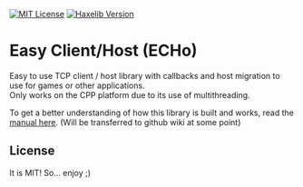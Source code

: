 [![MIT License](https://img.shields.io/badge/license-MIT-blue.svg?style=flat)](license.md) [![Haxelib Version](https://img.shields.io/github/tag/openfl/actuate.svg?style=flat&label=haxelib)](http://lib.haxe.org/p/echo)

# Easy Client/Host (ECHo)

Easy to use TCP client / host library with callbacks and host migration to use for games or other applications.  
Only works on the CPP platform due to its use of multithreading.  

To get a better understanding of how this library is built and works, read the [manual here][94ea2a34]. (Will be transferred to github wiki at some point)

## License

It is MIT!
So... enjoy ;)

  [94ea2a34]: https://docs.google.com/document/d/1CaBO80aA-hspXQl7BltrZQFQPLA7rnntgeHyKD2nX2E/edit "ECHo Manual"
